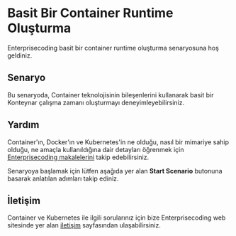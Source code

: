 
# Basit Bir Container Runtime Oluşturma

Enterprisecoding basit bir container runtime oluşturma senaryosuna hoş geldiniz.

## Senaryo

Bu senaryoda, Container teknolojisinin bileşenlerini kullanarak basit bir Konteynar çalışma zamanı oluşturmayı deneyimleyebilirsiniz.

## Yardım

Container'ın, Docker'ın ve Kubernetes'in ne olduğu, nasıl bir mimariye sahip olduğu, ne amaçla kullanıldığına dair detayları öğrenmek için [Enterprisecoding makalelerini](http://www.enterprisecoding.com) takip edebilirsiniz.

Senaryoya başlamak için lütfen aşağıda yer alan **Start Scenario** butonuna basarak anlatılan adımları takip ediniz.

## İletişim

Container ve Kubernetes ile ilgili sorularınız için bize Enterprisecoding web sitesinde yer alan [iletişim](https://enterprisecoding.com/iletisim/) sayfasından ulaşabilirsiniz.
